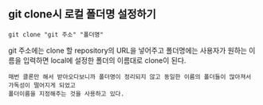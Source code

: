 ## git clone시 로컬 폴더명 설정하기

    git clone "git 주소" "폴더명"

git 주소에는 clone 할 repository의 URL을 넣어주고
폴더명에는 사용자가 원하는 이름을 입력하면 local에 설정한 폴더의 이름대로 clone이 된다.

    매번 클론만 해서 받아오다보니까 폴더명이 정리되지 않고 동일한 이름의 폴더들이 많아져서 가독성이 떨어지게 되었고
    폴더이름을 지정해주는 것을 사용하고 있다.

